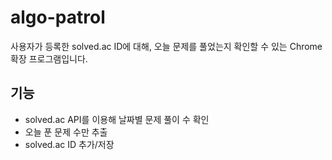 # algo-patrol

사용자가 등록한 solved.ac ID에 대해, 오늘 문제를 풀었는지 확인할 수 있는 Chrome 확장 프로그램입니다.

## 기능
- solved.ac API를 이용해 날짜별 문제 풀이 수 확인
- 오늘 푼 문제 수만 추출
- solved.ac ID 추가/저장